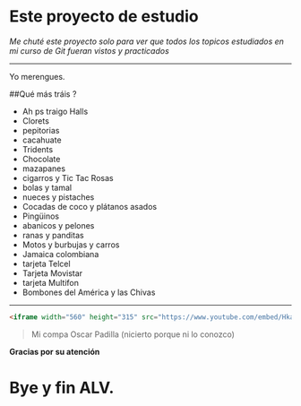 # Este proyecto de estudio
*Me chuté este proyecto solo para ver que todos los topicos estudiados en mi curso de Git fueran vistos y practicados*

------------

Yo merengues.

##Qué más tráis ?

- Ah ps traigo Halls
- Clorets
- pepitorias
- cacahuate
- Tridents
- Chocolate
- mazapanes
- cigarros y Tic Tac Rosas
- bolas y tamal
- nueces y pistaches
- Cocadas de coco y plátanos asados
- Pingüinos
- abanicos y pelones
- ranas y panditas
- Motos y burbujas y carros
- Jamaica colombiana
- tarjeta Telcel
- Tarjeta Movistar
- tarjeta Multifon
- Bombones del América y las Chivas

------------

```html
<iframe width="560" height="315" src="https://www.youtube.com/embed/Hka3fpiuH00" frameborder="0" allow="accelerometer; autoplay; encrypted-media; gyroscope; picture-in-picture" allowfullscreen></iframe>
```

> Mi compa Oscar Padilla (nicierto porque ni lo conozco)

**Gracias por su atención**

# Bye y fin ALV.